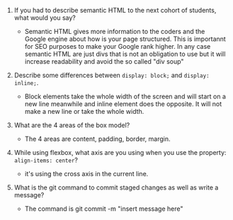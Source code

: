 1. If you had to describe semantic HTML to the next cohort of students, what would you say?

    * Semantic HTML gives more information to the coders and the Google engine about how is your page structured. This is importannt for SEO purposes to make your Google rank higher. In any case semantic HTML are just divs that is not an obligation to use but it will increase readability and avoid the so called "div soup"

2. Describe some differences between ```display: block;``` and ```display: inline;```.

    * Block elements take the whole width of the screen and will start on a new line meanwhile and inline element does the opposite. It will not make a new line or take the whole width.

3. What are the 4 areas of the box model?

    * The 4 areas are content, padding, border, margin.

4. While using flexbox, what axis are you using when you use the property: ```align-items: center```?

    * it's using the cross axis in the current line.

5. What is the git command to commit staged changes as well as write a message? 

    * The command is git commit -m "insert  message here"




 



 


 


 

